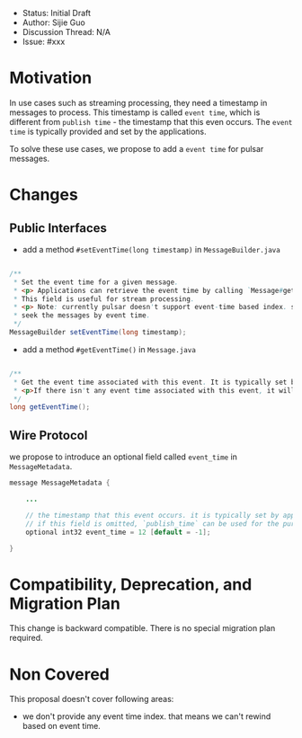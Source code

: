 - Status: Initial Draft
- Author: Sijie Guo
- Discussion Thread: N/A
- Issue: #xxx

# Motivation

In use cases such as streaming processing, they need a timestamp in messages to process. This timestamp is called `event time`,
which is different from `publish time` - the timestamp that this even occurs. The `event time` is typically provided and set
by the applications.

To solve these use cases, we propose to add a `event time` for pulsar messages.

# Changes

## Public Interfaces

- add a method `#setEventTime(long timestamp)` in `MessageBuilder.java`

```java

/**
 * Set the event time for a given message.
 * <p> Applications can retrieve the event time by calling `Message#getEventTime()`.
 * This field is useful for stream processing.
 * <p> Note: currently pulsar doesn't support event-time based index. so the subscribers can't
 * seek the messages by event time.
 */
MessageBuilder setEventTime(long timestamp);

```

- add a method `#getEventTime()` in `Message.java`

```java

/**
 * Get the event time associated with this event. It is typically set by the applications.
 * <p>If there isn't any event time associated with this event, it will return `-1`.
 */
long getEventTime();

```

## Wire Protocol

we propose to introduce an optional field called `event_time` in `MessageMetadata`.

```java
message MessageMetadata {

    ...

    // the timestamp that this event occurs. it is typically set by applications.
    // if this field is omitted, `publish_time` can be used for the purpose of `event_time`.
    optional int32 event_time = 12 [default = -1];

}
```

# Compatibility, Deprecation, and Migration Plan

This change is backward compatible. There is no special migration plan required.

# Non Covered

This proposal doesn't cover following areas:

- we don't provide any event time index. that means we can't rewind based on event time.